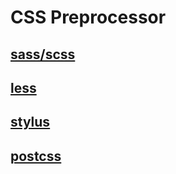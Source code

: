 # CSS Preprocessor

## [sass/scss](https://sass-lang.com/)

## [less](http://lesscss.org/)

## [stylus](https://stylus-lang.com/)

## [postcss](https://postcss.org/)

